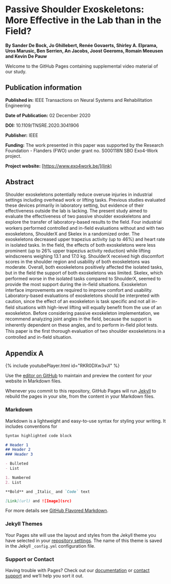 
# Passive Shoulder Exoskeletons: More Effective in the Lab than in the Field?
**By Sander De Bock, Jo Ghillebert, Renée Govaerts, Shirley A. Elprama, Uros Marusic, Ben Serrien, An Jacobs, Joost Geeroms, Romain Meeusen and Kevin De Pauw**

Welcome to the GitHub Pages containing supplemental video material of our study.

## Publication information
**Published in:** IEEE Transactions on Neural Systems and Rehabilitation Engineering

**Date of Publication:** 02 December 2020 

**DOI:** 10.1109/TNSRE.2020.3041906

**Publisher:** IEEE

**Funding:** The work presented in this paper was supported by the Research Foundation - Flanders (FWO) under grant no. S000118N SBO Exo4-Work project.

**Project website:** [https://www.exo4work.be/](link)


## Abstract
Shoulder exoskeletons potentially reduce overuse injuries in industrial settings including overhead work or lifting tasks. Previous studies evaluated these devices primarily in
laboratory setting, but evidence of their effectiveness outside the lab is lacking. The present study aimed to evaluate the effectiveness of two passive shoulder exoskeletons and explore the transfer of laboratory-based results to the ﬁeld. Four industrial workers performed controlled and in-ﬁeld evaluations without and with two exoskeletons, ShoulderX and Skelex in a randomized order. The exoskeletons decreased upper trapezius activity (up to 46%) and heart rate in isolated tasks. In the ﬁeld, the effects of both exoskeletons were less prominent (up to 26% upper trapezius activity reduction) while lifting windscreens weighing 13.1 and 17.0 kg. ShoulderX received high discomfort scores in the shoulder region and usability of both exoskeletons was moderate. Overall, both exoskeletons positively affected the isolated tasks, but in the ﬁeld the support of both exoskeletons was limited. Skelex, which performed worse in the isolated tasks compared to ShoulderX, seemed to provide the most support during the in-ﬁeld situations. Exoskeleton interface improvements are required to improve comfort and usability. Laboratory-based evaluations of exoskeletons should be interpreted with caution, since the effect of an exoskeleton is task speciﬁc and not all in-ﬁeld situations with high-level lifting will equally beneﬁt from the use of an exoskeleton. Before considering passive exoskeleton implementation, we recommend analyzing joint angles in the ﬁeld, because the support is inherently dependent on these angles, and to perform in-ﬁeld pilot tests. This paper is the ﬁrst thorough evaluation of two shoulder exoskeletons in a controlled and in-ﬁeld situation. 

## Appendix A
{% include youtubePlayer.html id="RKR0DXw3vJI" %}


Use the [editor on GitHub](https://github.com/SanderDeB/TNSRE_InFieldExoEvaluation/edit/gh-pages/index.md) to maintain and preview the content for your website in Markdown files.

Whenever you commit to this repository, GitHub Pages will run [Jekyll](https://jekyllrb.com/) to rebuild the pages in your site, from the content in your Markdown files.

### Markdown

Markdown is a lightweight and easy-to-use syntax for styling your writing. It includes conventions for

```markdown
Syntax highlighted code block

# Header 1
## Header 2
### Header 3

- Bulleted
- List

1. Numbered
2. List

**Bold** and _Italic_ and `Code` text

[Link](url) and ![Image](src)
```

For more details see [GitHub Flavored Markdown](https://guides.github.com/features/mastering-markdown/).

### Jekyll Themes

Your Pages site will use the layout and styles from the Jekyll theme you have selected in your [repository settings](https://github.com/SanderDeB/TNSRE_InFieldExoEvaluation/settings). The name of this theme is saved in the Jekyll `_config.yml` configuration file.

### Support or Contact

Having trouble with Pages? Check out our [documentation](https://docs.github.com/categories/github-pages-basics/) or [contact support](https://github.com/contact) and we’ll help you sort it out.
